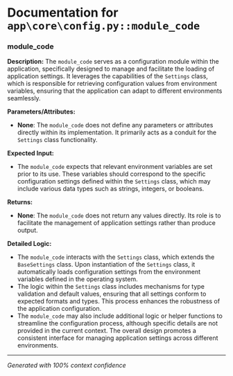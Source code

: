 # Documentation for `app\core\config.py::module_code`

### module_code

**Description:**
The `module_code` serves as a configuration module within the application, specifically designed to manage and facilitate the loading of application settings. It leverages the capabilities of the `Settings` class, which is responsible for retrieving configuration values from environment variables, ensuring that the application can adapt to different environments seamlessly.

**Parameters/Attributes:**
- **None**: The `module_code` does not define any parameters or attributes directly within its implementation. It primarily acts as a conduit for the `Settings` class functionality.

**Expected Input:**
- The `module_code` expects that relevant environment variables are set prior to its use. These variables should correspond to the specific configuration settings defined within the `Settings` class, which may include various data types such as strings, integers, or booleans.

**Returns:**
- **None**: The `module_code` does not return any values directly. Its role is to facilitate the management of application settings rather than produce output.

**Detailed Logic:**
- The `module_code` interacts with the `Settings` class, which extends the `BaseSettings` class. Upon instantiation of the `Settings` class, it automatically loads configuration settings from the environment variables defined in the operating system.
- The logic within the `Settings` class includes mechanisms for type validation and default values, ensuring that all settings conform to expected formats and types. This process enhances the robustness of the application configuration.
- The `module_code` may also include additional logic or helper functions to streamline the configuration process, although specific details are not provided in the current context. The overall design promotes a consistent interface for managing application settings across different environments.

---
*Generated with 100% context confidence*
